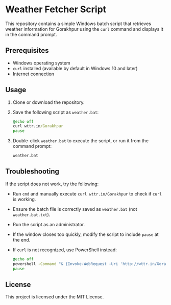 # Weather Fetcher Script

This repository contains a simple Windows batch script that retrieves weather information for Gorakhpur using the `curl` command and displays it in the command prompt.

## Prerequisites

- Windows operating system
- `curl` installed (available by default in Windows 10 and later)
- Internet connection

## Usage

1. Clone or download the repository.
2. Save the following script as `weather.bat`:

   ```bat
   @echo off
   curl wttr.in/Gorakhpur
   pause
   ```

3. Double-click `weather.bat` to execute the script, or run it from the command prompt:

   ```cmd
   weather.bat
   ```

## Troubleshooting

If the script does not work, try the following:

- Run `cmd` and manually execute `curl wttr.in/Gorakhpur` to check if `curl` is working.
- Ensure the batch file is correctly saved as `weather.bat` (not `weather.bat.txt`).
- Run the script as an administrator.
- If the window closes too quickly, modify the script to include `pause` at the end.
- If `curl` is not recognized, use PowerShell instead:

   ```bat
   @echo off
   powershell -Command "& {Invoke-WebRequest -Uri 'http://wttr.in/Gorakhpur?format=3' -UseBasicParsing}"
   pause
   ```

## License

This project is licensed under the MIT License.

